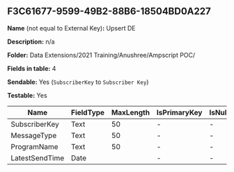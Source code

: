 ## F3C61677-9599-49B2-88B6-18504BD0A227

**Name** (not equal to External Key)**:** Upsert DE

**Description:** n/a

**Folder:** Data Extensions/2021 Training/Anushree/Ampscript POC/

**Fields in table:** 4

**Sendable:** Yes (`SubscriberKey` to `Subscriber Key`)

**Testable:** Yes

| Name | FieldType | MaxLength | IsPrimaryKey | IsNullable | DefaultValue |
| --- | --- | --- | --- | --- | --- |
| SubscriberKey | Text | 50 | - | - |  |
| MessageType | Text | 50 | - | - |  |
| ProgramName | Text | 50 | - | - |  |
| LatestSendTime | Date |  | - | - |  |
